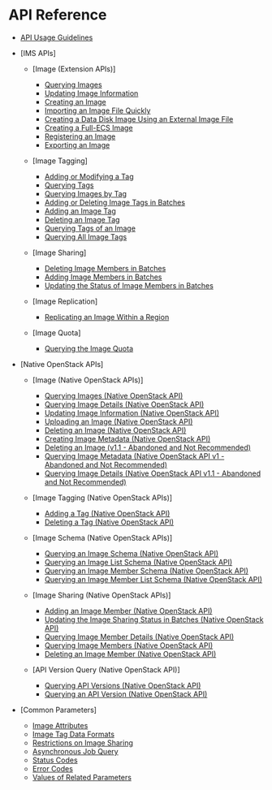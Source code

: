 # API Reference

-   [API Usage Guidelines](api-usage-guidelines.md)
-   [IMS APIs]
    -   [Image \(Extension APIs\)]
        -   [Querying Images](querying-images.md)
        -   [Updating Image Information](updating-image-information.md)
        -   [Creating an Image](creating-an-image.md)
        -   [Importing an Image File Quickly](importing-an-image-file-quickly.md)
        -   [Creating a Data Disk Image Using an External Image File](creating-a-data-disk-image-using-an-external-image-file.md)
        -   [Creating a Full-ECS Image](creating-a-full-ecs-image.md)
        -   [Registering an Image](registering-an-image.md)
        -   [Exporting an Image](exporting-an-image.md)

    -   [Image Tagging]
        -   [Adding or Modifying a Tag](adding-or-modifying-a-tag.md)
        -   [Querying Tags](querying-tags.md)
        -   [Querying Images by Tag](querying-images-by-tag.md)
        -   [Adding or Deleting Image Tags in Batches](adding-or-deleting-image-tags-in-batches.md)
        -   [Adding an Image Tag](adding-an-image-tag.md)
        -   [Deleting an Image Tag](deleting-an-image-tag.md)
        -   [Querying Tags of an Image](querying-tags-of-an-image.md)
        -   [Querying All Image Tags](querying-all-image-tags.md)

    -   [Image Sharing]
        -   [Deleting Image Members in Batches](deleting-image-members-in-batches.md)
        -   [Adding Image Members in Batches](adding-image-members-in-batches.md)
        -   [Updating the Status of Image Members in Batches](updating-the-status-of-image-members-in-batches.md)

    -   [Image Replication]
        -   [Replicating an Image Within a Region](replicating-an-image-within-a-region.md)

    -   [Image Quota]
        -   [Querying the Image Quota](querying-the-image-quota.md)


-   [Native OpenStack APIs]
    -   [Image \(Native OpenStack APIs\)]
        -   [Querying Images \(Native OpenStack API\)](querying-images-(native-openstack-api).md)
        -   [Querying Image Details \(Native OpenStack API\)](querying-image-details-(native-openstack-api).md)
        -   [Updating Image Information \(Native OpenStack API\)](updating-image-information-(native-openstack-api).md)
        -   [Uploading an Image \(Native OpenStack API\)](uploading-an-image-(native-openstack-api).md)
        -   [Deleting an Image \(Native OpenStack API\)](deleting-an-image-(native-openstack-api).md)
        -   [Creating Image Metadata \(Native OpenStack API\)](creating-image-metadata-(native-openstack-api).md)
        -   [Deleting an Image \(v1.1 - Abandoned and Not Recommended\)](deleting-an-image-(v1-1---abandoned-and-not-recommended).md)
        -   [Querying Image Metadata \(Native OpenStack API v1 - Abandoned and Not Recommended\)](querying-image-metadata-(native-openstack-api-v1---abandoned-and-not-recommended).md)
        -   [Querying Image Details \(Native OpenStack API v1.1 - Abandoned and Not Recommended\)](querying-image-details-(native-openstack-api-v1-1---abandoned-and-not-recommended).md)

    -   [Image Tagging \(Native OpenStack APIs\)]
        -   [Adding a Tag \(Native OpenStack API\)](adding-a-tag-(native-openstack-api).md)
        -   [Deleting a Tag \(Native OpenStack API\)](deleting-a-tag-(native-openstack-api).md)

    -   [Image Schema \(Native OpenStack APIs\)]
        -   [Querying an Image Schema \(Native OpenStack API\)](querying-an-image-schema-(native-openstack-api).md)
        -   [Querying an Image List Schema \(Native OpenStack API\)](querying-an-image-list-schema-(native-openstack-api).md)
        -   [Querying an Image Member Schema \(Native OpenStack API\)](querying-an-image-member-schema-(native-openstack-api).md)
        -   [Querying an Image Member List Schema \(Native OpenStack API\)](querying-an-image-member-list-schema-(native-openstack-api).md)

    -   [Image Sharing \(Native OpenStack APIs\)]
        -   [Adding an Image Member \(Native OpenStack API\)](adding-an-image-member-(native-openstack-api).md)
        -   [Updating the Image Sharing Status in Batches \(Native OpenStack API\)](updating-the-image-sharing-status-in-batches-(native-openstack-api).md)
        -   [Querying Image Member Details \(Native OpenStack API\)](querying-image-member-details-(native-openstack-api).md)
        -   [Querying Image Members \(Native OpenStack API\)](querying-image-members-(native-openstack-api).md)
        -   [Deleting an Image Member \(Native OpenStack API\)](deleting-an-image-member-(native-openstack-api).md)

    -   [API Version Query \(Native OpenStack API\)]
        -   [Querying API Versions \(Native OpenStack API\)](querying-api-versions-(native-openstack-api).md)
        -   [Querying an API Version \(Native OpenStack API\)](querying-an-api-version-(native-openstack-api).md)


-   [Common Parameters]
    -   [Image Attributes](image-attributes.md)
    -   [Image Tag Data Formats](image-tag-data-formats.md)
    -   [Restrictions on Image Sharing](restrictions-on-image-sharing.md)
    -   [Asynchronous Job Query](asynchronous-job-query.md)
    -   [Status Codes](status-codes.md)
    -   [Error Codes](error-codes.md)
    -   [Values of Related Parameters](values-of-related-parameters.md)


